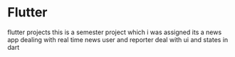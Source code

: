 # Flutter
flutter projects
this is a semester project which i was assigned 
its a news app dealing with real time news user and reporter
deal with ui and states in dart
